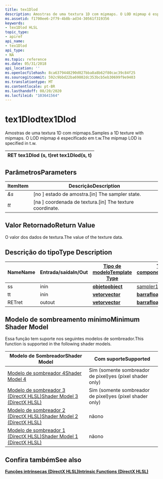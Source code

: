 ```yaml
---
title: tex1Dlod
description: Amostras de uma textura 1D com mipmaps. O LOD mipmap é especificado em t.w.
ms.assetid: f1700ee6-2f79-4b8b-ad34-30561f319356
keywords:
- tex1Dlod HLSL
topic_type:
- apiref
api_name:
- tex1Dlod
api_type:
- NA
ms.topic: reference
ms.date: 05/31/2018
api_location: ''
ms.openlocfilehash: 8ca6379448290d027bba8a8b62f80cac39c84f25
ms.sourcegitcommit: 592c9bbd22ba69802dc353bcb5eb30699f9e9403
ms.translationtype: MT
ms.contentlocale: pt-BR
ms.lasthandoff: 08/20/2020
ms.locfileid: "103641564"
---
```

# <a name="tex1dlod"></a><span data-ttu-id="0a788-105">tex1Dlod</span><span class="sxs-lookup"><span data-stu-id="0a788-105">tex1Dlod</span></span>

<span data-ttu-id="0a788-106">Amostras de uma textura 1D com mipmaps.</span><span class="sxs-lookup"><span data-stu-id="0a788-106">Samples a 1D texture with mipmaps.</span></span> <span data-ttu-id="0a788-107">O LOD mipmap é especificado em t.w.</span><span class="sxs-lookup"><span data-stu-id="0a788-107">The mipmap LOD is specified in t.w.</span></span>



| <span data-ttu-id="0a788-108">RET tex1Dlod (s, t)</span><span class="sxs-lookup"><span data-stu-id="0a788-108">ret tex1Dlod(s, t)</span></span> |
|--------------------|



 

## <a name="parameters"></a><span data-ttu-id="0a788-109">Parâmetros</span><span class="sxs-lookup"><span data-stu-id="0a788-109">Parameters</span></span>



| <span data-ttu-id="0a788-110">Item</span><span class="sxs-lookup"><span data-stu-id="0a788-110">Item</span></span>                                                   | <span data-ttu-id="0a788-111">Descrição</span><span class="sxs-lookup"><span data-stu-id="0a788-111">Description</span></span>                               |
|--------------------------------------------------------|-------------------------------------------|
| <span data-ttu-id="0a788-112"><span id="s"></span><span id="S"></span>*&*</span><span class="sxs-lookup"><span data-stu-id="0a788-112"><span id="s"></span><span id="S"></span>*s*</span></span><br/> | <span data-ttu-id="0a788-113">\[no \] estado de amostra.</span><span class="sxs-lookup"><span data-stu-id="0a788-113">\[in\] The sampler state.</span></span><br/>      |
| <span data-ttu-id="0a788-114"><span id="t"></span><span id="T"></span>*t*</span><span class="sxs-lookup"><span data-stu-id="0a788-114"><span id="t"></span><span id="T"></span>*t*</span></span><br/> | <span data-ttu-id="0a788-115">\[na \] coordenada de textura.</span><span class="sxs-lookup"><span data-stu-id="0a788-115">\[in\] The texture coordinate.</span></span><br/> |



 

## <a name="return-value"></a><span data-ttu-id="0a788-116">Valor Retornado</span><span class="sxs-lookup"><span data-stu-id="0a788-116">Return Value</span></span>

<span data-ttu-id="0a788-117">O valor dos dados de textura.</span><span class="sxs-lookup"><span data-stu-id="0a788-117">The value of the texture data.</span></span>

## <a name="type-description"></a><span data-ttu-id="0a788-118">Descrição do tipo</span><span class="sxs-lookup"><span data-stu-id="0a788-118">Type Description</span></span>



| <span data-ttu-id="0a788-119">Name</span><span class="sxs-lookup"><span data-stu-id="0a788-119">Name</span></span> | <span data-ttu-id="0a788-120">Entrada/saída</span><span class="sxs-lookup"><span data-stu-id="0a788-120">In/Out</span></span> | [<span data-ttu-id="0a788-121">**Tipo de modelo**</span><span class="sxs-lookup"><span data-stu-id="0a788-121">**Template Type**</span></span>](dx-graphics-hlsl-intrinsic-functions.md)                       | [<span data-ttu-id="0a788-122">**Tipo de componente**</span><span class="sxs-lookup"><span data-stu-id="0a788-122">**Component Type**</span></span>](dx-graphics-hlsl-intrinsic-functions.md) | <span data-ttu-id="0a788-123">Tamanho</span><span class="sxs-lookup"><span data-stu-id="0a788-123">Size</span></span> |
|------|--------|-------------------------------------------------------------------------------------|----------------------------------------------------------------|------|
| <span data-ttu-id="0a788-124">s</span><span class="sxs-lookup"><span data-stu-id="0a788-124">s</span></span>    | <span data-ttu-id="0a788-125">in</span><span class="sxs-lookup"><span data-stu-id="0a788-125">in</span></span>     | [<span data-ttu-id="0a788-126">**objeto**</span><span class="sxs-lookup"><span data-stu-id="0a788-126">**object**</span></span>](dx-graphics-hlsl-intrinsic-functions.md) | [<span data-ttu-id="0a788-127">sampler1D</span><span class="sxs-lookup"><span data-stu-id="0a788-127">sampler1D</span></span>](dx-graphics-hlsl-sampler.md)                      | <span data-ttu-id="0a788-128">1</span><span class="sxs-lookup"><span data-stu-id="0a788-128">1</span></span>    |
| <span data-ttu-id="0a788-129">t</span><span class="sxs-lookup"><span data-stu-id="0a788-129">t</span></span>    | <span data-ttu-id="0a788-130">in</span><span class="sxs-lookup"><span data-stu-id="0a788-130">in</span></span>     | [<span data-ttu-id="0a788-131">**vetor**</span><span class="sxs-lookup"><span data-stu-id="0a788-131">**vector**</span></span>](dx-graphics-hlsl-intrinsic-functions.md) | [<span data-ttu-id="0a788-132">**barra**</span><span class="sxs-lookup"><span data-stu-id="0a788-132">**float**</span></span>](/windows/desktop/WinProg/windows-data-types)                        | <span data-ttu-id="0a788-133">4</span><span class="sxs-lookup"><span data-stu-id="0a788-133">4</span></span>    |
| <span data-ttu-id="0a788-134">RET</span><span class="sxs-lookup"><span data-stu-id="0a788-134">ret</span></span>  | <span data-ttu-id="0a788-135">out</span><span class="sxs-lookup"><span data-stu-id="0a788-135">out</span></span>    | [<span data-ttu-id="0a788-136">**vetor**</span><span class="sxs-lookup"><span data-stu-id="0a788-136">**vector**</span></span>](dx-graphics-hlsl-intrinsic-functions.md) | [<span data-ttu-id="0a788-137">**barra**</span><span class="sxs-lookup"><span data-stu-id="0a788-137">**float**</span></span>](/windows/desktop/WinProg/windows-data-types)                        | <span data-ttu-id="0a788-138">4</span><span class="sxs-lookup"><span data-stu-id="0a788-138">4</span></span>    |



 

## <a name="minimum-shader-model"></a><span data-ttu-id="0a788-139">Modelo de sombreamento mínimo</span><span class="sxs-lookup"><span data-stu-id="0a788-139">Minimum Shader Model</span></span>

<span data-ttu-id="0a788-140">Essa função tem suporte nos seguintes modelos de sombreador.</span><span class="sxs-lookup"><span data-stu-id="0a788-140">This function is supported in the following shader models.</span></span>



| <span data-ttu-id="0a788-141">Modelo de Sombreador</span><span class="sxs-lookup"><span data-stu-id="0a788-141">Shader Model</span></span>                                              | <span data-ttu-id="0a788-142">Com suporte</span><span class="sxs-lookup"><span data-stu-id="0a788-142">Supported</span></span>               |
|-----------------------------------------------------------|-------------------------|
| [<span data-ttu-id="0a788-143">Modelo de sombreador 4</span><span class="sxs-lookup"><span data-stu-id="0a788-143">Shader Model 4</span></span>](dx-graphics-hlsl-sm4.md)                | <span data-ttu-id="0a788-144">Sim (somente sombreador de pixel)</span><span class="sxs-lookup"><span data-stu-id="0a788-144">yes (pixel shader only)</span></span> |
| [<span data-ttu-id="0a788-145">Modelo de sombreador 3 (DirectX HLSL)</span><span class="sxs-lookup"><span data-stu-id="0a788-145">Shader Model 3 (DirectX HLSL)</span></span>](dx-graphics-hlsl-sm3.md) | <span data-ttu-id="0a788-146">Sim (somente sombreador de pixel)</span><span class="sxs-lookup"><span data-stu-id="0a788-146">yes (pixel shader only)</span></span> |
| [<span data-ttu-id="0a788-147">Modelo de sombreador 2 (DirectX HLSL)</span><span class="sxs-lookup"><span data-stu-id="0a788-147">Shader Model 2 (DirectX HLSL)</span></span>](dx-graphics-hlsl-sm2.md) | <span data-ttu-id="0a788-148">não</span><span class="sxs-lookup"><span data-stu-id="0a788-148">no</span></span>                      |
| [<span data-ttu-id="0a788-149">Modelo de sombreador 1 (DirectX HLSL)</span><span class="sxs-lookup"><span data-stu-id="0a788-149">Shader Model 1 (DirectX HLSL)</span></span>](dx-graphics-hlsl-sm1.md) | <span data-ttu-id="0a788-150">não</span><span class="sxs-lookup"><span data-stu-id="0a788-150">no</span></span>                      |



 

## <a name="see-also"></a><span data-ttu-id="0a788-151">Confira também</span><span class="sxs-lookup"><span data-stu-id="0a788-151">See also</span></span>

<dl> <dt>

[<span data-ttu-id="0a788-152">**Funções intrínsecas (DirectX HLSL)**</span><span class="sxs-lookup"><span data-stu-id="0a788-152">**Intrinsic Functions (DirectX HLSL)**</span></span>](dx-graphics-hlsl-intrinsic-functions.md)
</dt> </dl>

 


